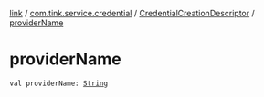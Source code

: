[link](../../index.md) / [com.tink.service.credential](../index.md) / [CredentialCreationDescriptor](index.md) / [providerName](./provider-name.md)

# providerName

`val providerName: `[`String`](https://kotlinlang.org/api/latest/jvm/stdlib/kotlin/-string/index.html)